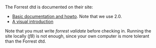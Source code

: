 The Forrest dtd is documented on their site:

- [Basic documentation and howto](http://forrest.apache.org/dtdx/dtd-docs.html). Note that we use 2.0.
- [A visual introduction](http://forrest.apache.org/dtdx/document-v20.html)

Note that you must write _forrest validate_ before checking in. Running
the site locally (_f8_) is not enough, since your own computer is more
tolerant than the Forrest dtd.
